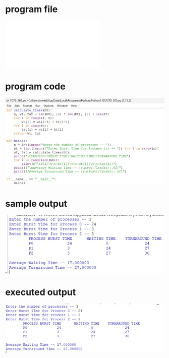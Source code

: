 # program file
![program file](FCFS_505.py)

# program code 
![program code](FCFS_CODE_505.jpg)

# sample output
![sample output](FCFS_IO_505.jpg)

# executed output
![executed output](FCFS_EO_505.jpg)

